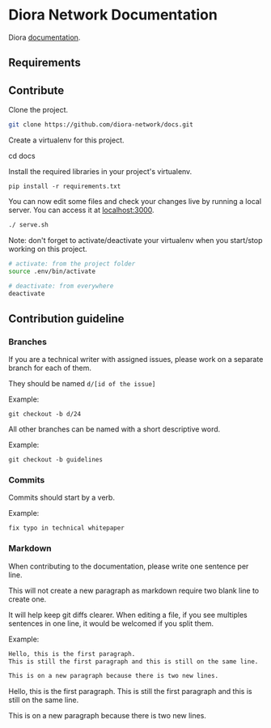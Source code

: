 # Diora Network Documentation


Diora [documentation](https://diora.network/docs).

## Requirements


## Contribute

Clone the project.

```bash
git clone https://github.com/diora-network/docs.git
```

Create a virtualenv for this project.

cd docs


Install the required libraries in your project's virtualenv.

```
pip install -r requirements.txt
```

You can now edit some files and check your changes live by running a local server.
You can access it at [localhost:3000](http://localhost:3000/).

```bash
./ serve.sh
```

Note: don't forget to activate/deactivate your virtualenv when you start/stop working on this project.

```bash
# activate: from the project folder
source .env/bin/activate

# deactivate: from everywhere
deactivate
```

## Contribution guideline

### Branches

If you are a technical writer with assigned issues, please work on a separate branch for each of them.

They should be named `d/[id of the issue]`

Example:

`git checkout -b d/24`

All other branches can be named with a short descriptive word.

Example:

`git checkout -b guidelines`

### Commits

Commits should start by a verb.

Example:

`fix typo in technical whitepaper`

### Markdown

When contributing to the documentation, please write one sentence per line.

This will not create a new paragraph as markdown require two blank line to create one.

It will help keep git diffs clearer.
When editing a file, if you see multiples sentences in one line, it would be welcomed if you split them.

Example:

```markdown
Hello, this is the first paragraph.
This is still the first paragraph and this is still on the same line.

This is on a new paragraph because there is two new lines.
```

Hello, this is the first paragraph.
This is still the first paragraph and this is still on the same line.

This is on a new paragraph because there is two new lines.
